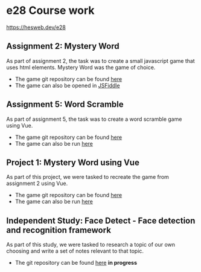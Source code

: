 # e28 Course work
<https://hesweb.dev/e28>


## Assignment 2: Mystery Word

As part of assignment 2, the task was to create a small javascript game that uses html elements. Mystery Word was the game of choice.
- The game git repository can be found [here](https://github.com/DoryAzar/e28/tree/master/game)
- The game can also be opened in [JSFiddle](https://jsfiddle.net/Dory/nvd53c7m/)

## Assignment 5: Word Scramble

As part of assignment 5, the task was to create a word scramble game using Vue.
- The game git repository can be found [here](https://github.com/DoryAzar/e28/tree/master/word-scramble)
- The game can also be run [here](http://e28word-scramble.broadposter.com/)

## Project 1: Mystery Word using Vue

As part of this project, we were tasked to recreate the game from assignment 2 using Vue.
- The game git repository can be found [here](https://github.com/DoryAzar/e28/tree/master/p1)
- The game can also be run [here](http://e28p1.broadposter.com)

## Independent Study: Face Detect - Face detection and recognition framework

As part of this study, we were tasked to research a topic of our own choosing and write a set of notes relevant to that topic.
- The git repository can be found [here](https://github.com/DoryAzar/e28/tree/master/independent-study)
**in progress**

